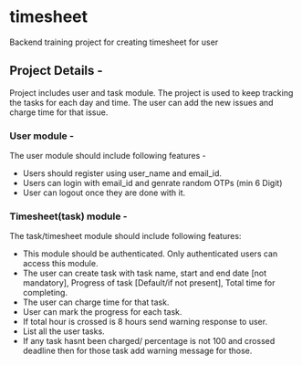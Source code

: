# timesheet
Backend training project for creating timesheet for user

## Project Details - 

Project includes user and task module. The project is used to keep tracking the tasks for each day and time. The user can add the new issues and charge time for that issue. 

### User module - 

The user module should include following features - 
* Users should register using user_name and email_id.
* Users can login with email_id and genrate random OTPs (min 6 Digit) 
* User can logout once they are done with it.

### Timesheet(task) module -

The task/timesheet module should include following features: 
* This module should be authenticated. Only authenticated users can access this module.
* The user can create task with task name, start and end date [not mandatory], Progress of task [Default/if not present], Total time for completing.
* The user can charge time for that task.
* User can mark the progress for each task.
* If total hour is crossed is 8 hours send warning response to user.
* List all the user tasks.
* If any task hasnt been charged/ percentage is not 100 and crossed deadline then for those task add warning message for those.
